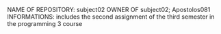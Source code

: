 NAME OF REPOSITORY: subject02
OWNER OF subject02; Apostolos081
INFORMATIONS: includes the second assignment of the third semester in the programming 3 course

